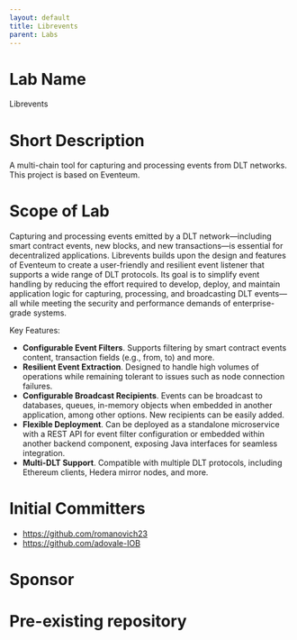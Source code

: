 ```yaml
---
layout: default
title: Librevents
parent: Labs
---
```

# Lab Name
Librevents

# Short Description
A multi-chain tool for capturing and processing events from DLT networks. This project is based on Eventeum.

# Scope of Lab
Capturing and processing events emitted by a DLT network—including smart contract events, new blocks, and new transactions—is essential for decentralized applications. Librevents builds upon the design and features of Eventeum to create a user-friendly and resilient event listener that supports a wide range of DLT protocols. Its goal is to simplify event handling by reducing the effort required to develop, deploy, and maintain application logic for capturing, processing, and broadcasting DLT events—all while meeting the security and performance demands of enterprise-grade systems.

Key Features:

* **Configurable Event Filters**. Supports filtering by smart contract events content, transaction fields (e.g., from, to) and more.
* **Resilient Event Extraction**. Designed to handle high volumes of operations while remaining tolerant to issues such as node connection failures.
* **Configurable Broadcast Recipients**. Events can be broadcast to databases, queues, in-memory objects when embedded in another application, among other options. New recipients can be easily added.
* **Flexible Deployment**. Can be deployed as a standalone microservice with a REST API for event filter configuration or embedded within another backend component, exposing Java interfaces for seamless integration.
* **Multi-DLT Support**. Compatible with multiple DLT protocols, including Ethereum clients, Hedera mirror nodes, and more.


# Initial Committers

* https://github.com/romanovich23 
* https://github.com/adovale-IOB 

# Sponsor

# Pre-existing repository
